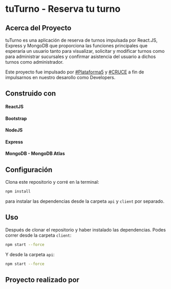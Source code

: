 # tuTurno - Reserva tu turno

## Acerca del Proyecto

tuTurno es una aplicación de reserva de turnos impulsada por React.JS, Express y MongoDB que proporciona las funciones principales que esperaría un usuario tanto para visualizar, solicitar y modificar turnos como para administrar sucursales y confirmar asistencia del usuario a dichos turnos como administrador.

Este proyecto fue impulsado por [#Plataforma5](https://www.plataforma5.la/) y [#CRUCE](https://www.e-cruce.com/) a fin de impulsarnos en nuestro desarollo como Developers.

## Construido con
#### ReactJS
#### Bootstrap
#### NodeJS
#### Express
#### MongoDB - MongoDB Atlas

## Configuración

Clona este repositorio y corré en la terminal:
```sh 
npm install
``` 
para instalar las dependencias desde la carpeta `api` y `client` por separado.

## Uso

Después de clonar el repositorio y haber instalado las dependencias. Podes correr desde la carpeta `client`:
```sh 
npm start --force
``` 

Y desde la carpeta `api`:
```sh 
npm start --force
``` 
## Proyecto realizado por
